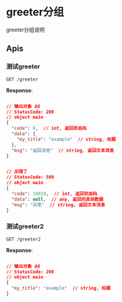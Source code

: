 # greeter分组

greeter分组说明

## Apis

### 测试greeter

```text
GET /greeter
```
**Response**:

```json

// 输出对象 dd
// StatusCode: 200
// object main 
{
  "code": 0,  // int, 返回状态码
  "data": {
    "my_title": "example"  // string, 标题
  },
  "msg": "返回消息"  // string, 返回文本消息
}
```

```json

// 出错了
// StatusCode: 500
// object main 
{
  "code": 10010,  // int, 返回状态码
  "data": null,  // any, 返回的具体数据
  "msg": "异常"  // string, 返回文本消息
}
```


### 测试greeter2

```text
GET /greeter2
```
**Response**:

```json

// 输出对象 dd
// StatusCode: 200
// object main 
{
  "my_title": "example"  // string, 标题
}
```

